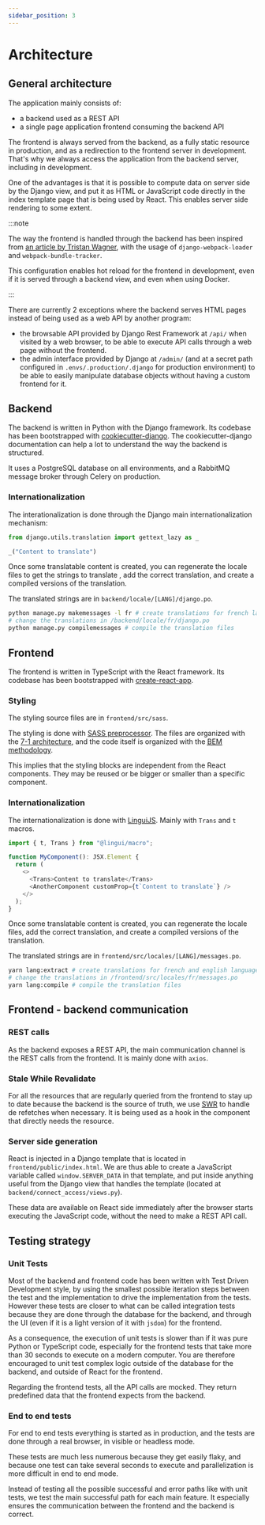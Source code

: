 ```yaml
---
sidebar_position: 3
---
```


# Architecture

## General architecture

The application mainly consists of:

- a backend used as a REST API
- a single page application frontend consuming the backend API

The frontend is always served from the backend, as a fully static resource in production, and as a redirection to the frontend server in development. That's why we always access the application from the backend server, including in development.

One of the advantages is that it is possible to compute data on server side by the Django view, and put it as HTML or JavaScript code directly in the index template page that is being used by React. This enables server side rendering to some extent.

:::note

The way the frontend is handled through the backend has been inspired from [an article by Tristan Wagner](https://medium.com/@twagner000/django-create-react-app-without-ejecting-958251af362c), with the usage of `django-webpack-loader` and `webpack-bundle-tracker`.

This configuration enables hot reload for the frontend in development, even if it is served through a backend view, and even when using Docker.

:::

There are currently 2 exceptions where the backend serves HTML pages instead of being used as a web API by another program:

- the browsable API provided by Django Rest Framework at `/api/` when visited by a web browser, to be able to execute API calls through a web page without the frontend.
- the admin interface provided by Django at `/admin/` (and at a secret path configured in `.envs/.production/.django` for production environment) to be able to easily manipulate database objects without having a custom frontend for it.

## Backend

The backend is written in Python with the Django framework. Its codebase has been bootstrapped with [cookiecutter-django](https://github.com/cookiecutter/cookiecutter-django). The cookiecutter-django documentation can help a lot to understand the way the backend is structured.

It uses a PostgreSQL database on all environments, and a RabbitMQ message broker through Celery on production.

### Internationalization

The interationalization is done through the Django main internationalization mechanism:

```python {3}
from django.utils.translation import gettext_lazy as _

_("Content to translate")
```

Once some translatable content is created, you can regenerate the locale files to get the strings to translate , add the correct translation, and create a compiled versions of the translation.

The translated strings are in `backend/locale/[LANG]/django.po`.

```bash
python manage.py makemessages -l fr # create translations for french language
# change the translations in /backend/locale/fr/django.po
python manage.py compilemessages # compile the translation files
```

## Frontend

The frontend is written in TypeScript with the React framework. Its codebase has been bootstrapped with [create-react-app](https://create-react-app.dev/).

### Styling

The styling source files are in `frontend/src/sass`.

The styling is done with [SASS preprocessor](https://sass-lang.com/). The files are organized with the [7-1 architecture](https://kiranworkspace.com/sass-architecture/), and the code itself is organized with the [<abbr title="Block Element Modifier">BEM</abbr> methodology](http://getbem.com/).

This implies that the styling blocks are independent from the React components. They may be reused or be bigger or smaller than a specific component.

### Internationalization

The internationalization is done with [LinguiJS](https://lingui.js.org/). Mainly with `Trans` and `t` macros.

```typescript {6,7}
import { t, Trans } from "@lingui/macro";

function MyComponent(): JSX.Element {
  return (
    <>
      <Trans>Content to translate</Trans>
      <AnotherComponent customProp={t`Content to translate`} />
    </>
  );
}
```

Once some translatable content is created, you can regenerate the locale files, add the correct translation, and create a compiled versions of the translation.

The translated strings are in `frontend/src/locales/[LANG]/messages.po`.

```bash
yarn lang:extract # create translations for french and english languages
# change the translations in /frontend/src/locales/fr/messages.po
yarn lang:compile # compile the translation files
```

## Frontend - backend communication

### REST calls

As the backend exposes a REST API, the main communication channel is the REST calls from the frontend. It is mainly done with `axios`.

### Stale While Revalidate

For all the resources that are regularly queried from the frontend to stay up to date because the backend is the source of truth, we use [SWR](https://swr.vercel.app/) to handle de refetches when necessary. It is being used as a hook in the component that directly needs the resource.

### Server side generation

React is injected in a Django template that is located in `frontend/public/index.html`. We are thus able to create a JavaScript variable called `window.SERVER_DATA` in that template, and put inside anything useful from the Django view that handles the template (located at `backend/connect_access/views.py`).

These data are available on React side immediately after the browser starts executing the JavaScript code, without the need to make a REST API call.

## Testing strategy

### Unit Tests

Most of the backend and frontend code has been written with Test Driven Development style, by using the smallest possible iteration steps between the test and the implementation to drive the implementation from the tests. However these tests are closer to what can be called integration tests because they are done through the database for the backend, and through the UI (even if it is a light version of it with `jsdom`) for the frontend.

As a consequence, the execution of unit tests is slower than if it was pure Python or TypeScript code, especially for the frontend tests that take more than 30 seconds to execute on a modern computer. You are therefore encouraged to unit test complex logic outside of the database for the backend, and outside of React for the frontend.

Regarding the frontend tests, all the API calls are mocked. They return predefined data that the frontend expects from the backend.

### End to end tests

For end to end tests everything is started as in production, and the tests are done through a real browser, in visible or headless mode.

These tests are much less numerous because they get easily flaky, and because one test can take several seconds to execute and parallelization is more difficult in end to end mode.

Instead of testing all the possible successful and error paths like with unit tests, we test the main successful path for each main feature. It especially ensures the communication between the frontend and the backend is correct.
